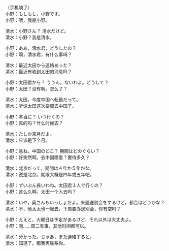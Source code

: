 （手机响了）  
小野：もしもし，小野です。  
小野：喂，我是小野。  

清水：小野さん？ 清水だけど。  
清水：小野？我是清水。  

小野：ああ，清水君，どうしたの？  
小野：啊，清水君，有什么事吗？  

清水：最近太田から連絡あった？  
清水：最近有收到太田的消息吗？  

小野：太田君から？ ううん，ないわよ。どうして？  
小野：太田？没有啊。怎么了？  

清水：太田，今度中国へ転勤だって。  
清水：听说太田这次要调去中国了。  

小野：本当に？ いつ行くの？  
小野：真的吗？什么时候去？  

清水：たしか来月だよ。  
清水：应该是下个月。  

小野：急ね。中国のどこ？ 期間はどのぐらい？  
小野：好突然啊。去中国哪里？要待多久？  

清水：北京だって。期間は４年か５年かな。  
清水：说是北京。期限大概是四年或五年吧。  

小野：ずいぶん長いわね。太田君１人で行くの？  
小野：这么久啊。太田一个人去吗？  

清水：いや，奥さんもいっしょだよ。来週送別会をするけど，都合はどうかな？  
清水：不，他太太也一起去。下周要办送别会，你有空吗？  

小野：ええと，火曜日は予定があるけど，それ以外は大丈夫よ。  
小野：呃……周二有事，其他时间都可以。  

清水：分かった。じゃあ，また連絡すると。  
清水：知道了。那我再联系你。
